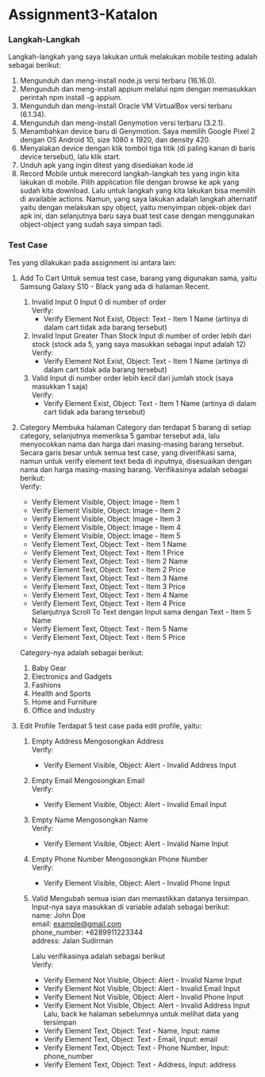# Assignment3-Katalon

### Langkah-Langkah
Langkah-langkah yang saya lakukan untuk melakukan mobile testing adalah sebagai berikut:
1. Mengunduh dan meng-install node.js versi terbaru (16.16.0).
2. Mengunduh dan meng-install appium melalui npm dengan memasukkan perintah npm install -g appium.
3. Mengunduh dan meng-install Oracle VM VirtualBox versi terbaru (6.1.34).
4. Mengunduh dan meng-install Genymotion versi terbaru (3.2.1).
5. Menambahkan device baru di Genymotion. Saya memilih Google Pixel 2 dengan OS Android 10, size 1080 x 1920, dan density 420.
6. Menyalakan device dengan klik tombol tiga titik (di paling kanan di baris device tersebut), lalu klik start.
7. Unduh apk yang ingin ditest yang disediakan kode.id
8. Record Mobile untuk merecord langkah-langkah tes yang ingin kita lakukan di mobile. Pilih application file dengan browse ke apk yang sudah kita download. Lalu untuk langkah yang kita lakukan bisa memilih di available actions. Namun, yang saya lakukan adalah langkah alternatif yaitu dengan melakukan spy object, yaitu menyimpan objek-objek dari apk ini, dan selanjutnya baru saya buat test case dengan menggunakan object-object yang sudah saya simpan tadi.

### Test Case
Tes yang dilakukan pada assignment isi antara lain:
1. Add To Cart
   Untuk semua test case, barang yang digunakan sama, yaitu Samsung Galaxy S10 - Black yang ada di halaman Recent.
   1) Invalid Input 0
      Input 0 di number of order  
      Verify:
      - Verify Element Not Exist, Object: Text - Item 1 Name (artinya di dalam cart tidak ada barang tersebut)
   2) Invalid Input Greater Than Stock
      Input di number of order lebih dari stock (stock ada 5, yang saya masukkan sebagai input adalah 12)  
      Verify:
      - Verify Element Not Exist, Object: Text - Item 1 Name (artinya di dalam cart tidak ada barang tersebut)
   3) Valid
      Input di number order lebih kecil dari jumlah stock (saya masukkan 1 saja)  
      Verify:
      - Verify Element Exist, Object: Text - Item 1 Name (artinya di dalam cart tidak ada barang tersebut)

2. Category
   Membuka halaman Category dan terdapat 5 barang di setiap category, selanjutnya memeriksa 5 gambar tersebut ada, lalu menyocokkan nama dan harga dari masing-masing barang tersebut. Secara garis besar untuk semua test case, yang diverifikasi sama, namun untuk verify element text beda di inputnya, disesuaikan dengan nama dan harga masing-masing barang. Verifikasinya adalah sebagai berikut:  
   Verify:
   - Verify Element Visible, Object: Image - Item 1
   - Verify Element Visible, Object: Image - Item 2
   - Verify Element Visible, Object: Image - Item 3
   - Verify Element Visible, Object: Image - Item 4
   - Verify Element Visible, Object: Image - Item 5
   - Verify Element Text, Object: Text - Item 1 Name
   - Verify Element Text, Object: Text - Item 1 Price
   - Verify Element Text, Object: Text - Item 2 Name
   - Verify Element Text, Object: Text - Item 2 Price
   - Verify Element Text, Object: Text - Item 3 Name
   - Verify Element Text, Object: Text - Item 3 Price
   - Verify Element Text, Object: Text - Item 4 Name
   - Verify Element Text, Object: Text - Item 4 Price  
   Selanjutnya Scroll To Text dengan Input sama dengan Text - Item 5 Name
   - Verify Element Text, Object: Text - Item 5 Name
   - Verify Element Text, Object: Text - Item 5 Price

   Category-nya adalah sebagai berikut:
   1) Baby Gear
   2) Electronics and Gadgets
   3) Fashions
   4) Health and Sports
   5) Home and Furniture
   6) Office and Industry

3. Edit Profile
   Terdapat 5 test case pada edit profile, yaitu:
   1) Empty Address
      Mengosongkan Address  
      Verify:
      - Verify Element Visible, Object: Alert - Invalid Address Input
   2) Empty Email
      Mengosongkan Email  
      Verify:
      - Verify Element Visible, Object: Alert - Invalid Email Input
   3) Empty Name
      Mengosongkan Name  
      Verify:
      - Verify Element Visible, Object: Alert - Invalid Name Input
   4) Empty Phone Number
      Mengosongkan Phone Number  
      Verify:
      - Verify Element Visible, Object: Alert - Invalid Phone Input
   5) Valid
      Mengubah semua isian dan memastikkan datanya tersimpan. Input-nya saya masukkan di variable adalah sebagai berikut:  
      name: John Doe  
      email: example@gmail.com  
      phone_number: +6289911223344  
      address: Jalan Sudirman  

      Lalu verifikasinya adalah sebagai berikut  
      Verify:
      - Verify Element Not Visible, Object: Alert - Invalid Name Input
      - Verify Element Not Visible, Object: Alert - Invalid Email Input
      - Verify Element Not Visible, Object: Alert - Invalid Phone Input
      - Verify Element Not Visible, Object: Alert - Invalid Address Input  
      Lalu, back ke halaman sebelumnya untuk melihat data yang tersimpan
      - Verify Element Text, Object: Text - Name, Input: name
      - Verify Element Text, Object: Text - Email, Input: email
      - Verify Element Text, Object: Text - Phone Number, Input: phone_number
      - Verify Element Text, Object: Text - Address, Input: address